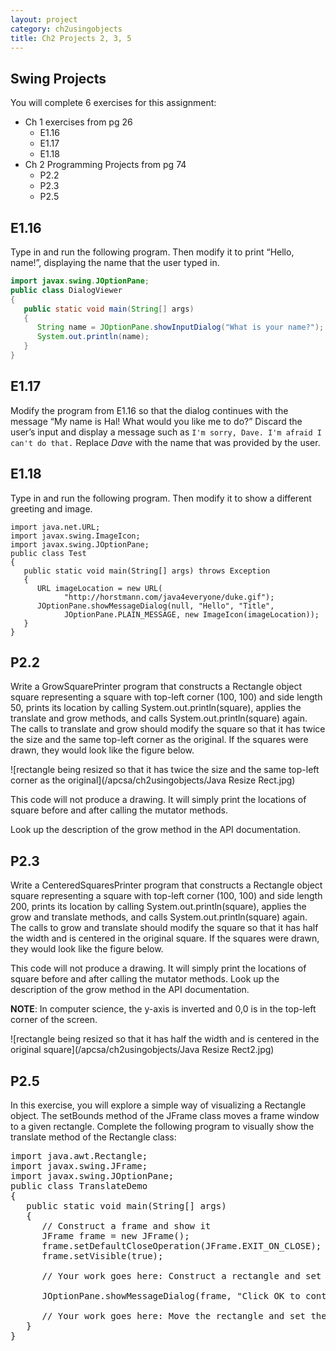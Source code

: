 ```yaml
---
layout: project
category: ch2usingobjects
title: Ch2 Projects 2, 3, 5
---
```



## Swing Projects

You will complete 6 exercises for this assignment:
  - Ch 1 exercises from pg 26
      - E1.16
      - E1.17
      - E1.18
  - Ch 2 Programming Projects from pg 74
      - P2.2
      - P2.3
      - P2.5

## E1.16
Type in and run the following program. Then modify it to print “Hello, name!”, displaying the name that the user typed in.
```java
import javax.swing.JOptionPane;
public class DialogViewer
{
   public static void main(String[] args)
   {
      String name = JOptionPane.showInputDialog("What is your name?");
      System.out.println(name);
   }
}
```
## E1.17
Modify the program from E1.16 so that the dialog continues with the message “My name is Hal! What would you like me to do?” Discard the user’s input and display a message such as `I'm sorry, Dave. I'm afraid I can't do that.` Replace *Dave* with the name that was provided by the user.

## E1.18
Type in and run the following program. Then modify it to show a different greeting and image.
```
import java.net.URL;
import javax.swing.ImageIcon;
import javax.swing.JOptionPane;
public class Test
{
   public static void main(String[] args) throws Exception
   {
      URL imageLocation = new URL(
            "http://horstmann.com/java4everyone/duke.gif");
      JOptionPane.showMessageDialog(null, "Hello", "Title",
            JOptionPane.PLAIN_MESSAGE, new ImageIcon(imageLocation));
   }
}
```

## P2.2

Write a GrowSquarePrinter program that constructs a Rectangle object square representing a square with top-left corner (100, 100) and side length 50, prints its location by calling System.out.println(square), applies the translate and grow methods, and calls System.out.println(square) again. The calls to translate and grow should modify the square so that it has twice the size and the same top-left corner as the original. If the squares were drawn, they would look like the figure below.

![rectangle being resized so that it has twice the size and the same top-left corner as the original](/apcsa/ch2usingobjects/Java Resize Rect.jpg)

This code will not produce a drawing. It will simply print the locations of square before and after calling the mutator methods.

Look up the description of the grow method in the API documentation.

## P2.3

Write a CenteredSquaresPrinter program that constructs a Rectangle object square representing a square with top-left corner (100, 100) and side length 200, prints its location by calling System.out.println(square), applies the grow and translate methods, and calls System.out.println(square) again. The calls to grow and translate should modify the square so that it has half the width and is centered in the original square. If the squares were drawn, they would look like the figure below.

This code will not produce a drawing. It will simply print the locations of square before and after calling the mutator methods. Look up the description of the grow method in the API documentation.

**NOTE**: In computer science, the y-axis is inverted and 0,0 is in the top-left corner of the screen.

![rectangle being resized so that it has half the width and is centered in the original square](/apcsa/ch2usingobjects/Java Resize Rect2.jpg)

## P2.5

In this exercise, you will explore a simple way of visualizing a Rectangle object. The setBounds method of the JFrame class moves a frame window to a given rectangle. Complete the following program to visually show the translate method of the Rectangle class:

<pre>
import java.awt.Rectangle;
import javax.swing.JFrame;
import javax.swing.JOptionPane;
public class TranslateDemo
{
   public static void main(String[] args)
   {
      // Construct a frame and show it
      JFrame frame = new JFrame();
      frame.setDefaultCloseOperation(JFrame.EXIT_ON_CLOSE);
      frame.setVisible(true);

      // Your work goes here: Construct a rectangle and set the frame bounds

      JOptionPane.showMessageDialog(frame, "Click OK to continue");

      // Your work goes here: Move the rectangle and set the frame bounds again
   }
}
</pre>
